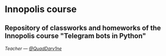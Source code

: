 # Innopolis course
 
## Repository of classworks and homeworks of the Innopolis course "Telegram bots in Python"

###### Teacher — [@QuadDarv1ne](https://github.com/QuadDarv1ne)
